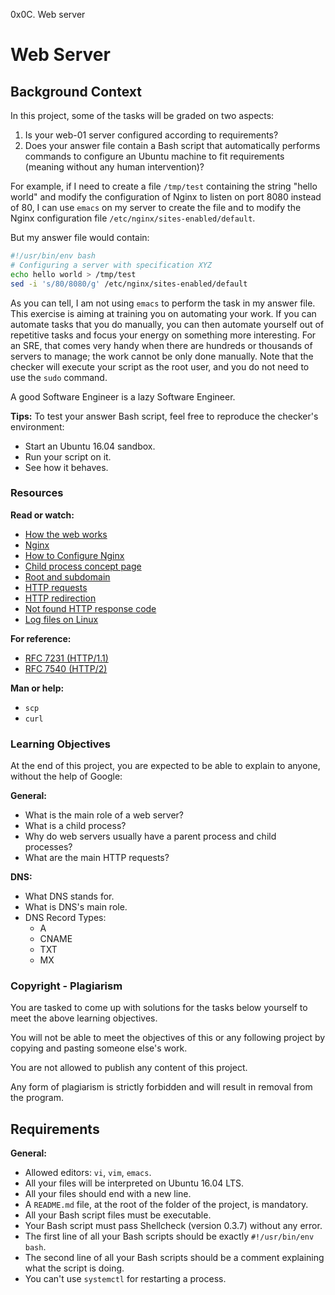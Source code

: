 0x0C. Web server

# Web Server

## Background Context

In this project, some of the tasks will be graded on two aspects:

1. Is your web-01 server configured according to requirements?
2. Does your answer file contain a Bash script that automatically performs commands to configure an Ubuntu machine to fit requirements (meaning without any human intervention)?

For example, if I need to create a file `/tmp/test` containing the string "hello world" and modify the configuration of Nginx to listen on port 8080 instead of 80, I can use `emacs` on my server to create the file and to modify the Nginx configuration file `/etc/nginx/sites-enabled/default`.

But my answer file would contain:

```bash
#!/usr/bin/env bash
# Configuring a server with specification XYZ
echo hello world > /tmp/test
sed -i 's/80/8080/g' /etc/nginx/sites-enabled/default
```

As you can tell, I am not using `emacs` to perform the task in my answer file. This exercise is aiming at training you on automating your work. If you can automate tasks that you do manually, you can then automate yourself out of repetitive tasks and focus your energy on something more interesting. For an SRE, that comes very handy when there are hundreds or thousands of servers to manage; the work cannot be only done manually. Note that the checker will execute your script as the root user, and you do not need to use the `sudo` command.

A good Software Engineer is a lazy Software Engineer.

**Tips:** To test your answer Bash script, feel free to reproduce the checker's environment:

- Start an Ubuntu 16.04 sandbox.
- Run your script on it.
- See how it behaves.

### Resources

**Read or watch:**

- [How the web works](https://developer.mozilla.org/en-US/docs/Learn/Getting_started_with_the_web/How_the_Web_works)
- [Nginx](https://www.nginx.com/resources/glossary/nginx/)
- [How to Configure Nginx](https://www.digitalocean.com/community/tutorials/how-to-set-up-nginx-server-blocks-on-ubuntu-20-04)
- [Child process concept page](https://en.wikipedia.org/wiki/Child_process)
- [Root and subdomain](https://en.wikipedia.org/wiki/Subdomain)
- [HTTP requests](https://developer.mozilla.org/en-US/docs/Web/HTTP/Methods)
- [HTTP redirection](https://developer.mozilla.org/en-US/docs/Web/HTTP/Redirections)
- [Not found HTTP response code](https://developer.mozilla.org/en-US/docs/Web/HTTP/Status/404)
- [Log files on Linux](https://www.tecmint.com/20-funny-commands-of-linux-or-linux-is-fun-in-terminal/)

**For reference:**

- [RFC 7231 (HTTP/1.1)](https://tools.ietf.org/html/rfc7231)
- [RFC 7540 (HTTP/2)](https://tools.ietf.org/html/rfc7540)

**Man or help:**

- `scp`
- `curl`

### Learning Objectives

At the end of this project, you are expected to be able to explain to anyone, without the help of Google:

**General:**

- What is the main role of a web server?
- What is a child process?
- Why do web servers usually have a parent process and child processes?
- What are the main HTTP requests?

**DNS:**

- What DNS stands for.
- What is DNS's main role.
- DNS Record Types:
  - A
  - CNAME
  - TXT
  - MX

### Copyright - Plagiarism

You are tasked to come up with solutions for the tasks below yourself to meet the above learning objectives.

You will not be able to meet the objectives of this or any following project by copying and pasting someone else's work.

You are not allowed to publish any content of this project.

Any form of plagiarism is strictly forbidden and will result in removal from the program.

## Requirements

**General:**

- Allowed editors: `vi`, `vim`, `emacs`.
- All your files will be interpreted on Ubuntu 16.04 LTS.
- All your files should end with a new line.
- A `README.md` file, at the root of the folder of the project, is mandatory.
- All your Bash script files must be executable.
- Your Bash script must pass Shellcheck (version 0.3.7) without any error.
- The first line of all your Bash scripts should be exactly `#!/usr/bin/env bash`.
- The second line of all your Bash scripts should be a comment explaining what the script is doing.
- You can't use `systemctl` for restarting a process.